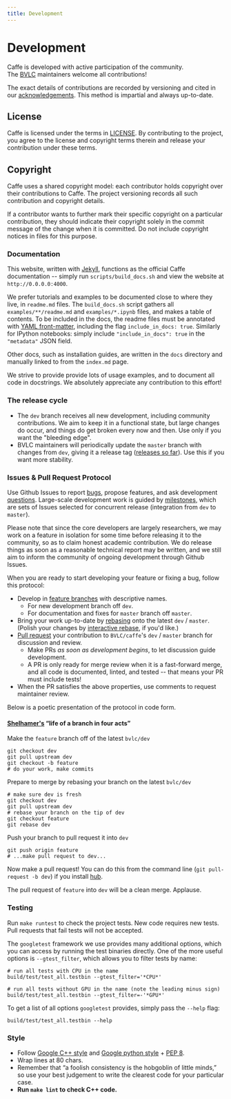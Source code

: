 ```yaml
---
title: Development
---
```

# Development

Caffe is developed with active participation of the community.<br />
The [BVLC](http://bvlc.eecs.berkeley.edu/) maintainers welcome all contributions!

The exact details of contributions are recorded by versioning and cited in our [acknowledgements](http://caffe.berkeleyvision.org/#acknowledgements).
This method is impartial and always up-to-date.

## License

Caffe is licensed under the terms in [LICENSE](https://github.com/BVLC/caffe/blob/master/LICENSE). By contributing to the project, you agree to the license and copyright terms therein and release your contribution under these terms.

## Copyright

Caffe uses a shared copyright model: each contributor holds copyright over their contributions to Caffe. The project versioning records all such contribution and copyright details.

If a contributor wants to further mark their specific copyright on a particular contribution, they should indicate their copyright solely in the commit message of the change when it is committed. Do not include copyright notices in files for this purpose.

### Documentation

This website, written with [Jekyll](http://jekyllrb.com/), functions as the official Caffe documentation -- simply run `scripts/build_docs.sh` and view the website at `http://0.0.0.0:4000`.

We prefer tutorials and examples to be documented close to where they live, in `readme.md` files.
The `build_docs.sh` script gathers all `examples/**/readme.md` and `examples/*.ipynb` files, and makes a table of contents.
To be included in the docs, the readme files must be annotated with [YAML front-matter](http://jekyllrb.com/docs/frontmatter/), including the flag `include_in_docs: true`.
Similarly for IPython notebooks: simply include `"include_in_docs": true` in the `"metadata"` JSON field.

Other docs, such as installation guides, are written in the `docs` directory and manually linked to from the `index.md` page.

We strive to provide provide lots of usage examples, and to document all code in docstrings.
We absolutely appreciate any contribution to this effort!

### The release cycle

- The `dev` branch receives all new development, including community contributions.
We aim to keep it in a functional state, but large changes do occur, and things do get broken every now and then.
Use only if you want the "bleeding edge".
- BVLC maintainers will periodically update the `master` branch with changes from `dev`, giving it a release tag ([releases so far](https://github.com/BVLC/caffe/releases)).
Use this if you want more stability.

### Issues & Pull Request Protocol

Use Github Issues to report [bugs], propose features, and ask development [questions].
Large-scale development work is guided by [milestones], which are sets of Issues selected for concurrent release (integration from `dev` to `master`).

Please note that since the core developers are largely researchers, we may work on a feature in isolation for some time before releasing it to the community, so as to claim honest academic contribution.
We do release things as soon as a reasonable technical report may be written, and we still aim to inform the community of ongoing development through Github Issues.

When you are ready to start developing your feature or fixing a bug, follow this protocol:

- Develop in [feature branches] with descriptive names.
    - For new development branch off `dev`.
    - For documentation and fixes for `master` branch off `master`.
- Bring your work up-to-date by [rebasing] onto the latest `dev` / `master`.
(Polish your changes by [interactive rebase], if you'd like.)
- [Pull request] your contribution to `BVLC/caffe`'s `dev` / `master` branch for discussion and review.
  - Make PRs *as soon as development begins*, to let discussion guide development.
  - A PR is only ready for merge review when it is a fast-forward merge, and all code is documented, linted, and tested -- that means your PR must include tests!
- When the PR satisfies the above properties, use comments to request maintainer review.

Below is a poetic presentation of the protocol in code form.

#### [Shelhamer's](https://github.com/shelhamer) “life of a branch in four acts”

Make the `feature` branch off of the latest `bvlc/dev`
```
git checkout dev
git pull upstream dev
git checkout -b feature
# do your work, make commits
```

Prepare to merge by rebasing your branch on the latest `bvlc/dev`
```
# make sure dev is fresh
git checkout dev
git pull upstream dev
# rebase your branch on the tip of dev
git checkout feature
git rebase dev
```

Push your branch to pull request it into `dev`
```
git push origin feature
# ...make pull request to dev...
```

Now make a pull request! You can do this from the command line (`git pull-request -b dev`) if you install [hub](https://github.com/github/hub).

The pull request of `feature` into `dev` will be a clean merge. Applause.

[bugs]: https://github.com/BVLC/caffe/issues?labels=bug&page=1&state=open
[questions]: https://github.com/BVLC/caffe/issues?labels=question&page=1&state=open
[milestones]: https://github.com/BVLC/caffe/issues?milestone=1
[Pull request]: https://help.github.com/articles/using-pull-requests
[interactive rebase]: https://help.github.com/articles/interactive-rebase
[rebasing]: http://git-scm.com/book/en/Git-Branching-Rebasing
[feature branches]: https://www.atlassian.com/git/workflows#!workflow-feature-branch

### Testing

Run `make runtest` to check the project tests. New code requires new tests. Pull requests that fail tests will not be accepted.

The `googletest` framework we use provides many additional options, which you can access by running the test binaries directly. One of the more useful options is `--gtest_filter`, which allows you to filter tests by name:

    # run all tests with CPU in the name
    build/test/test_all.testbin --gtest_filter='*CPU*'

    # run all tests without GPU in the name (note the leading minus sign)
    build/test/test_all.testbin --gtest_filter=-'*GPU*'

To get a list of all options `googletest` provides, simply pass the `--help` flag:

    build/test/test_all.testbin --help

### Style

- Follow [Google C++ style](http://google-styleguide.googlecode.com/svn/trunk/cppguide.xml) and [Google python style](http://google-styleguide.googlecode.com/svn/trunk/pyguide.html) + [PEP 8](http://legacy.python.org/dev/peps/pep-0008/).
- Wrap lines at 80 chars.
- Remember that “a foolish consistency is the hobgoblin of little minds,” so use your best judgement to write the clearest code for your particular case.
- **Run `make lint` to check C++ code.**
